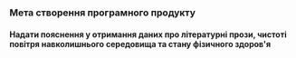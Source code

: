 ### Мета створення програмного продукту
#### Надати пояснення у отримання даних про літературні прози, чистоті повітря навколишнього середовища та стану фізичного здоров'я
